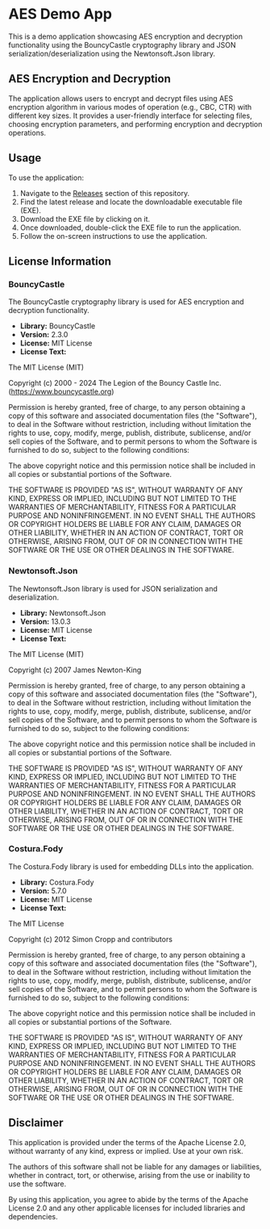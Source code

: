 # AES Demo App

This is a demo application showcasing AES encryption and decryption functionality using the BouncyCastle cryptography library and JSON serialization/deserialization using the Newtonsoft.Json library.

## AES Encryption and Decryption

The application allows users to encrypt and decrypt files using AES encryption algorithm in various modes of operation (e.g., CBC, CTR) with different key sizes. It provides a user-friendly interface for selecting files, choosing encryption parameters, and performing encryption and decryption operations.

## Usage

To use the application:

1. Navigate to the [Releases](https://github.com/LazyNora/AESDemo/releases) section of this repository.
2. Find the latest release and locate the downloadable executable file (EXE).
3. Download the EXE file by clicking on it.
4. Once downloaded, double-click the EXE file to run the application.
5. Follow the on-screen instructions to use the application.

## License Information

### BouncyCastle

The BouncyCastle cryptography library is used for AES encryption and decryption functionality.

- **Library:** BouncyCastle
- **Version:** 2.3.0
- **License:** MIT License
- **License Text:**

The MIT License (MIT)

Copyright (c) 2000 - 2024 The Legion of the Bouncy Castle Inc. (https://www.bouncycastle.org)

Permission is hereby granted, free of charge, to any person obtaining a copy of this software and associated documentation files (the "Software"), to deal in the Software without restriction, including without limitation the rights to use, copy, modify, merge, publish, distribute, sublicense, and/or sell copies of the Software, and to permit persons to whom the Software is furnished to do so, subject to the following conditions:

The above copyright notice and this permission notice shall be included in all copies or substantial portions of the Software.

THE SOFTWARE IS PROVIDED "AS IS", WITHOUT WARRANTY OF ANY KIND, EXPRESS OR IMPLIED, INCLUDING BUT NOT LIMITED TO THE WARRANTIES OF MERCHANTABILITY, FITNESS FOR A PARTICULAR PURPOSE AND NONINFRINGEMENT. IN NO EVENT SHALL THE AUTHORS OR COPYRIGHT HOLDERS BE LIABLE FOR ANY CLAIM, DAMAGES OR OTHER LIABILITY, WHETHER IN AN ACTION OF CONTRACT, TORT OR OTHERWISE, ARISING FROM, OUT OF OR IN CONNECTION WITH THE SOFTWARE OR THE USE OR OTHER DEALINGS IN THE SOFTWARE.

### Newtonsoft.Json

The Newtonsoft.Json library is used for JSON serialization and deserialization.

- **Library:** Newtonsoft.Json
- **Version:** 13.0.3
- **License:** MIT License
- **License Text:**

The MIT License (MIT)

Copyright (c) 2007 James Newton-King

Permission is hereby granted, free of charge, to any person obtaining a copy of this software and associated documentation files (the "Software"), to deal in the Software without restriction, including without limitation the rights to use, copy, modify, merge, publish, distribute, sublicense, and/or sell copies of the Software, and to permit persons to whom the Software is furnished to do so, subject to the following conditions:

The above copyright notice and this permission notice shall be included in all copies or substantial portions of the Software.

THE SOFTWARE IS PROVIDED "AS IS", WITHOUT WARRANTY OF ANY KIND, EXPRESS OR IMPLIED, INCLUDING BUT NOT LIMITED TO THE WARRANTIES OF MERCHANTABILITY, FITNESS FOR A PARTICULAR PURPOSE AND NONINFRINGEMENT. IN NO EVENT SHALL THE AUTHORS OR COPYRIGHT HOLDERS BE LIABLE FOR ANY CLAIM, DAMAGES OR OTHER LIABILITY, WHETHER IN AN ACTION OF CONTRACT, TORT OR OTHERWISE, ARISING FROM, OUT OF OR IN CONNECTION WITH THE SOFTWARE OR THE USE OR OTHER DEALINGS IN THE SOFTWARE.

### Costura.Fody

The Costura.Fody library is used for embedding DLLs into the application.

- **Library:** Costura.Fody
- **Version:** 5.7.0
- **License:** MIT License
- **License Text:**

The MIT License

Copyright (c) 2012 Simon Cropp and contributors

Permission is hereby granted, free of charge, to any person obtaining a copy
of this software and associated documentation files (the "Software"), to deal
in the Software without restriction, including without limitation the rights
to use, copy, modify, merge, publish, distribute, sublicense, and/or sell
copies of the Software, and to permit persons to whom the Software is
furnished to do so, subject to the following conditions:

The above copyright notice and this permission notice shall be included in
all copies or substantial portions of the Software.

THE SOFTWARE IS PROVIDED "AS IS", WITHOUT WARRANTY OF ANY KIND, EXPRESS OR
IMPLIED, INCLUDING BUT NOT LIMITED TO THE WARRANTIES OF MERCHANTABILITY,
FITNESS FOR A PARTICULAR PURPOSE AND NONINFRINGEMENT. IN NO EVENT SHALL THE
AUTHORS OR COPYRIGHT HOLDERS BE LIABLE FOR ANY CLAIM, DAMAGES OR OTHER
LIABILITY, WHETHER IN AN ACTION OF CONTRACT, TORT OR OTHERWISE, ARISING FROM,
OUT OF OR IN CONNECTION WITH THE SOFTWARE OR THE USE OR OTHER DEALINGS IN
THE SOFTWARE.

## Disclaimer

This application is provided under the terms of the Apache License 2.0, without warranty of any kind, express or implied. Use at your own risk.

The authors of this software shall not be liable for any damages or liabilities, whether in contract, tort, or otherwise, arising from the use or inability to use the software.

By using this application, you agree to abide by the terms of the Apache License 2.0 and any other applicable licenses for included libraries and dependencies.
